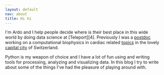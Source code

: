 ```yaml
---
layout: default
nav: about
title: Hi hi
---
```


I'm Ardo and I help people decide where is their best place in this wide world by doing data science at [Teleport][4]. Previously I was a [postdoc][1] working on a computational biophysics in cardiac related  [topics][2] in the lovely [capital city][3] of Switzerland. 

Python is my weapon of choice and I have a lot of fun using and writing tools for processing, analyzing and visualizing data. In this blog I try to write about some of the things I've had the pleasure of playing around with.

[1]:http://www.physio.unibe.ch/
[2]:http://sysbio.ioc.ee/Members/ardo
[3]:http://www.bern.com/en/index.cfm
